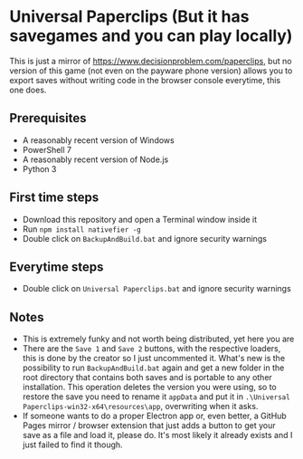 # Universal Paperclips (But it has savegames and you can play locally)
This is just a mirror of https://www.decisionproblem.com/paperclips, but no version of this game (not even on the payware phone version) allows you to export saves without writing code in the browser console everytime, this one does.

## Prerequisites
- A reasonably recent version of Windows
- PowerShell 7
- A reasonably recent version of Node.js
- Python 3

## First time steps
- Download this repository and open a Terminal window inside it
- Run `npm install nativefier -g`
- Double click on `BackupAndBuild.bat` and ignore security warnings

## Everytime steps
- Double click on `Universal Paperclips.bat` and ignore security warnings

## Notes
- This is extremely funky and not worth being distributed, yet here you are
- There are the `Save 1` and `Save 2` buttons, with the respective loaders, this is done by the creator so I just uncommented it. What's new is the possibility to run `BackupAndBuild.bat` again and get a new folder in the root directory that contains both saves and is portable to any other installation. This operation deletes the version you were using, so to restore the save you need to rename it `appData` and put it in `.\Universal Paperclips-win32-x64\resources\app`, overwriting when it asks.
- If someone wants to do a proper Electron app or, even better, a GitHub Pages mirror / browser extension that just adds a button to get your save as a file and load it, please do. It's most likely it already exists and I just failed to find it though.